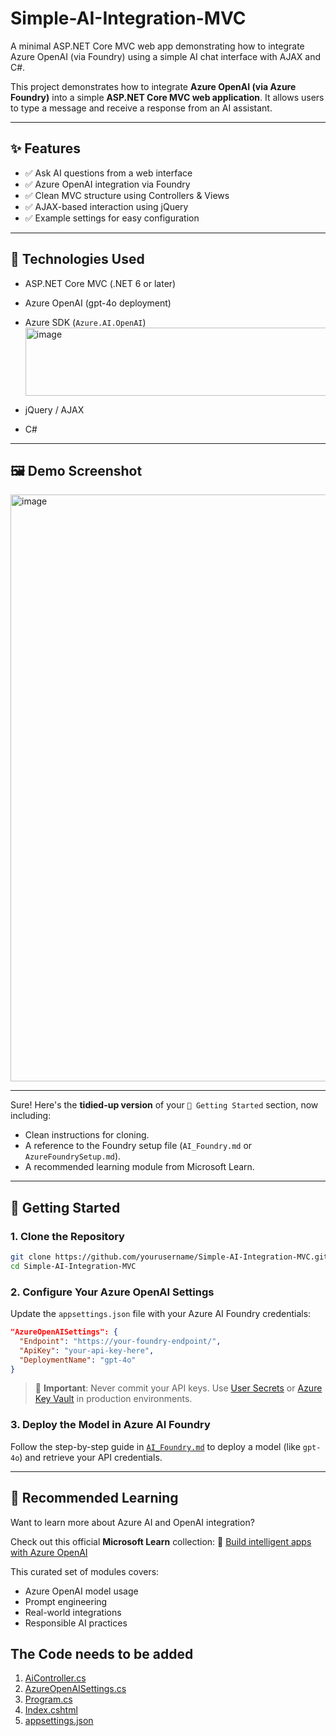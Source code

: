 # Simple-AI-Integration-MVC
A minimal ASP.NET Core MVC web app demonstrating how to integrate Azure OpenAI (via Foundry) using a simple AI chat interface with AJAX and C#.

This project demonstrates how to integrate **Azure OpenAI (via Azure Foundry)** into a simple **ASP.NET Core MVC web application**. It allows users to type a message and receive a response from an AI assistant.

---

## ✨ Features

- ✅ Ask AI questions from a web interface
- ✅ Azure OpenAI integration via Foundry
- ✅ Clean MVC structure using Controllers & Views
- ✅ AJAX-based interaction using jQuery
- ✅ Example settings for easy configuration

---

## 🧰 Technologies Used

- ASP.NET Core MVC (.NET 6 or later)
- Azure OpenAI (gpt-4o deployment)
- Azure SDK (`Azure.AI.OpenAI`)
  <img width="810" height="109" alt="image" src="https://github.com/user-attachments/assets/42724f01-3fbf-4001-abe6-8a2600b59ea3" />

- jQuery / AJAX
- C#

---

## 🖼️ Demo Screenshot

<img width="1908" height="939" alt="image" src="https://github.com/user-attachments/assets/8900701a-3cf1-4ec0-b9e7-ad46b48dd79e" />


---

Sure! Here's the **tidied-up version** of your `🚀 Getting Started` section, now including:

* Clean instructions for cloning.
* A reference to the Foundry setup file (`AI_Foundry.md` or `AzureFoundrySetup.md`).
* A recommended learning module from Microsoft Learn.

---

## 🚀 Getting Started

### 1. Clone the Repository

```bash
git clone https://github.com/yourusername/Simple-AI-Integration-MVC.git
cd Simple-AI-Integration-MVC
```

### 2. Configure Your Azure OpenAI Settings

Update the `appsettings.json` file with your Azure AI Foundry credentials:

```json
"AzureOpenAISettings": {
  "Endpoint": "https://your-foundry-endpoint/",
  "ApiKey": "your-api-key-here",
  "DeploymentName": "gpt-4o"
}
```

> 🔐 **Important**: Never commit your API keys. Use [User Secrets](https://learn.microsoft.com/en-us/aspnet/core/security/app-secrets) or [Azure Key Vault](https://learn.microsoft.com/en-us/azure/key-vault/general/overview) in production environments.

### 3. Deploy the Model in Azure AI Foundry

Follow the step-by-step guide in [`AI_Foundry.md`](AI_Foundry.md) to deploy a model (like `gpt-4o`) and retrieve your API credentials.

---

## 📘 Recommended Learning

Want to learn more about Azure AI and OpenAI integration?

Check out this official **Microsoft Learn** collection:
🔗 [Build intelligent apps with Azure OpenAI](https://learn.microsoft.com/en-us/collections/50wkaqtq50egz3?source=docs&tab=credentials-tab)

This curated set of modules covers:

* Azure OpenAI model usage
* Prompt engineering
* Real-world integrations
* Responsible AI practices

## The Code needs to be added
1. [AiController.cs](https://github.com/Ruvindaf/Simple-AI-Integration-MVC-CSharp/blob/218ef9ad404644880a4c16ca85225813b2b79b23/AiController.cs)
2. [AzureOpenAISettings.cs](https://github.com/Ruvindaf/Simple-AI-Integration-MVC-CSharp/blob/218ef9ad404644880a4c16ca85225813b2b79b23/AzureOpenAISettings.cs)
3. [Program.cs](https://github.com/Ruvindaf/Simple-AI-Integration-MVC-CSharp/blob/218ef9ad404644880a4c16ca85225813b2b79b23/Program.cs)
4. [Index.cshtml](https://github.com/Ruvindaf/Simple-AI-Integration-MVC-CSharp/blob/218ef9ad404644880a4c16ca85225813b2b79b23/Index.cshtml)
5. [appsettings.json](https://github.com/Ruvindaf/Simple-AI-Integration-MVC-CSharp/blob/218ef9ad404644880a4c16ca85225813b2b79b23/appsettings.json)

